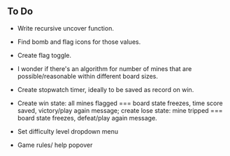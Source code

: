 ## To Do

- Write recursive uncover function.

- Find bomb and flag icons for those values.

- Create flag toggle.

- I wonder if there's an algorithm for number of mines that are possible/reasonable within different board sizes.

- Create stopwatch timer, ideally to be saved as record on win.

- Create win state: all mines flagged === board state freezes, time score saved, victory/play again message; create lose state: mine tripped === board state freezes, defeat/play again message.

- Set difficulty level dropdown menu

- Game rules/ help popover 

